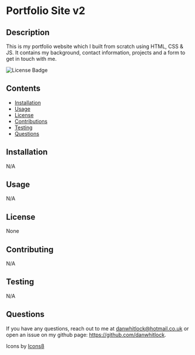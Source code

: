 # Portfolio Site v2

  ## Description
  This is my portfolio website which I built from scratch using HTML, CSS & JS.  It contains my background, contact information, projects and a form to get in touch with me.

  ![License Badge](https://img.shields.io/badge/license-None-green)

  ## Contents
   - [Installation](#Installation)
   - [Usage](#Usage)
   - [License](#License)
   - [Contributions](#Contributions)
   - [Testing](#Testing)
   - [Questions](#Questions)

  ## Installation
  N/A
  
  ## Usage
  N/A
  
  ## License
  None

  ## Contributing
  N/A

  ## Testing
  N/A

  ## Questions
  If you have any questions, reach out to me at danwhitlock@hotmail.co.uk or open an issue on my github page: https://github.com/danwhitlock.

Icons by <a target="_blank" href="https://icons8.com">Icons8</a>